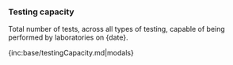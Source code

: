 ﻿### Testing capacity

Total number of tests, across all types of testing, capable of being performed by laboratories on {date}.

{inc:base/testingCapacity.md|modals}